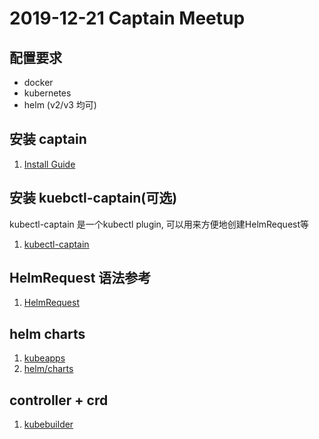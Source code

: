 # 2019-12-21 Captain Meetup 


## 配置要求

* docker
* kubernetes
* helm (v2/v3 均可)

## 安装 captain

1. [Install Guide](https://github.com/alauda/captain/blob/master/docs/install.md)


## 安装 kuebctl-captain(可选)

kubectl-captain 是一个kubectl plugin, 可以用来方便地创建HelmRequest等

1. [kubectl-captain](https://github.com/alauda/kubectl-captain)



## HelmRequest 语法参考

1. [HelmRequest](https://github.com/alauda/captain/blob/master/docs/helmrequest.md)



## helm charts

1. [kubeapps](https://kubeapps.com/)
2. [helm/charts](https://github.com/helm/charts)


## controller + crd

1. [kubebuilder](https://book.kubebuilder.io/)
